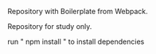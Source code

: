 Repository with Boilerplate from Webpack.

Repository for study only.

run " npm install " to install dependencies
